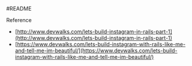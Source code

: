 #README

Reference

* [http://www.devwalks.com/lets-build-instagram-in-rails-part-1](http://www.devwalks.com/lets-build-instagram-in-rails-part-1)
* [https://www.devwalks.com/lets-build-instagram-with-rails-like-me-and-tell-me-im-beautiful/](https://www.devwalks.com/lets-build-instagram-with-rails-like-me-and-tell-me-im-beautiful/)
